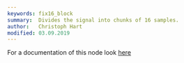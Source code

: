 ```yaml
---
keywords: fix16_block
summary:  Divides the signal into chunks of 16 samples.
author:   Christoph Hart
modified: 03.09.2019
---
```

  
For a documentation of this node look [here](/scriptnode/list/container/fix8_block)
